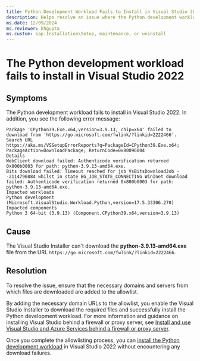 ```yaml
---
title: Python Development Workload Fails to Install in Visual Studio 2022
description: Helps resolve an issue where the Python development workload fails to install in Visual Studio 2022.
ms.date: 12/09/2024
ms.reviewer: khgupta
ms.custom: sap:Installation\Setup, maintenance, or uninstall
---
```


# The Python development workload fails to install in Visual Studio 2022

## Symptoms

The Python development workload fails to install in Visual Studio 2022. In addition, you see the following error message:

```output
Package 'CPython39.Exe.x64,version=3.9.13, chip=x64' failed to download from 'https://go.microsoft.com/fwlink/?linkid=2222466'.
Search URL
https://aka.ms/VSSetupErrorReports?q=PackageId=CPython39.Exe.x64; PackageAction=DownloadPackage; ReturnCode=0x80096004
Details
WebClient download failed: Authenticode verification returned 0x800b0003 for path: python-3.9.13-amd64.exe.
Bits download failed: Timeout reached for job VsBitsDownloadJob - -2114796084 whilst in state BG_JOB_STATE_CONNECTING WinInet download failed: Authenticode verification returned 0x800b0003 for path: python-3.9.13-amd64.exe.
Impacted workloads
Python development (Microsoft.VisualStudio.Workload.Python,version=17.5.33306.270)
Impacted components
Python 3 64-bit (3.9.13) (Component.CPython39.x64,version=3.9.13)
```

## Cause

The Visual Studio Installer can't download the **python-3.9.13-amd64.exe** file from the URL `https://go.microsoft.com/fwlink/?linkid=2222466`.

## Resolution

To resolve the issue, ensure that the necessary domains and servers from which files are downloaded are added to the allowlist.

By adding the necessary domain URLs to the allowlist, you enable the Visual Studio Installer to download the required files and successfully install the Python development workload. For more information and guidance on installing Visual Studio behind a firewall or proxy server, see [Install and use Visual Studio and Azure Services behind a firewall or proxy server](/visualstudio/install/install-and-use-visual-studio-behind-a-firewall-or-proxy-server).

Once you complete the allowlisting process, you can [install the Python development workload](/visualstudio/python/installing-python-support-in-visual-studio?view=vs-2022#download-and-install-the-python-workload) in Visual Studio 2022 without encountering any download failures.
